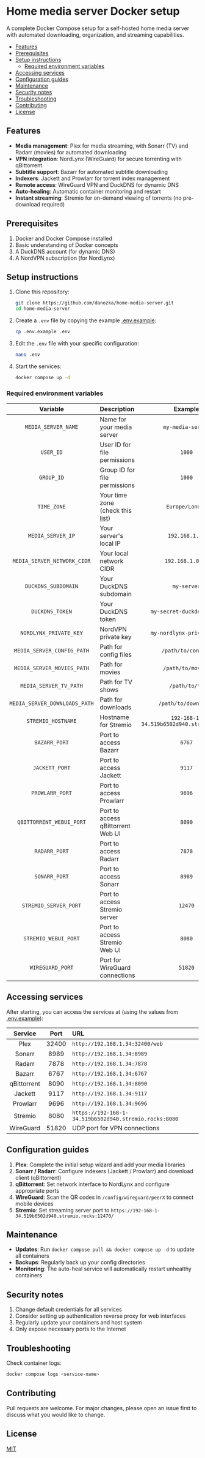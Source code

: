# Home media server Docker setup
A complete Docker Compose setup for a self-hosted home media server with automated downloading, organization, and 
streaming capabilities.

* [Features](#features)
* [Prerequisites](#prerequisites)
* [Setup instructions](#setup-instructions)
  * [Required environment variables](#required-environment-variables)
* [Accessing services](#accessing-services)
* [Configuration guides](#configuration-guides)
* [Maintenance](#maintenance)
* [Security notes](#security-notes)
* [Troubleshooting](#troubleshooting)
* [Contributing](#contributing)
* [License](#license)

## Features
- **Media management**: Plex for media streaming, with Sonarr (TV) and Radarr (movies) for automated downloading
- **VPN integration**: NordLynx (WireGuard) for secure torrenting with qBittorrent
- **Subtitle support**: Bazarr for automated subtitle downloading
- **Indexers**: Jackett and Prowlarr for torrent index management
- **Remote access**: WireGuard VPN and DuckDNS for dynamic DNS
- **Auto-healing**: Automatic container monitoring and restart
- **Instant streaming**: Stremio for on-demand viewing of torrents (no pre-download required)

## Prerequisites
1. Docker and Docker Compose installed
2. Basic understanding of Docker concepts
3. A DuckDNS account (for dynamic DNS)
4. A NordVPN subscription (for NordLynx)

## Setup instructions
1. Clone this repository:
   ```bash
   git clone https://github.com/danozka/home-media-server.git
   cd home-media-server
   ```
2. Create a `.env` file by copying the example [.env.example](./.env.example):
   ```bash
   cp .env.example .env
   ```
3. Edit the `.env` file with your specific configuration:
   ```bash
   nano .env
   ```
4. Start the services:
   ```bash
   docker compose up -d
   ```
   
### Required environment variables
|           Variable            | Description                                                                                           |                  Example                  |
|:-----------------------------:|:------------------------------------------------------------------------------------------------------|:-----------------------------------------:|
|      `MEDIA_SERVER_NAME`      | Name for your media server                                                                            |             `my-media-server`             |
|           `USER_ID`           | User ID for file permissions                                                                          |                  `1000`                   |
|          `GROUP_ID`           | Group ID for file permissions                                                                         |                  `1000`                   |
|          `TIME_ZONE`          | Your time zone (check this [list](https://en.wikipedia.org/wiki/List_of_tz_database_time_zones#List)) |              `Europe/London`              |
|       `MEDIA_SERVER_IP`       | Your server's local IP                                                                                |              `192.168.1.34`               |
|  `MEDIA_SERVER_NETWORK_CIDR`  | Your local network CIDR                                                                               |             `192.168.1.0/24`              |
|      `DUCKDNS_SUBDOMAIN`      | Your DuckDNS subdomain                                                                                |                `my-server`                |
|        `DUCKDNS_TOKEN`        | Your DuckDNS token                                                                                    |         `my-secret-duckdns-token`         |
|    `NORDLYNX_PRIVATE_KEY`     | NordVPN private key                                                                                   |         `my-nordlynx-private-key`         |
|  `MEDIA_SERVER_CONFIG_PATH`   | Path for config files                                                                                 |            `/path/to/configs`             |
|  `MEDIA_SERVER_MOVIES_PATH`   | Path for movies                                                                                       |             `/path/to/movies`             |
|    `MEDIA_SERVER_TV_PATH`     | Path for TV shows                                                                                     |               `/path/to/tv`               |
| `MEDIA_SERVER_DOWNLOADS_PATH` | Path for downloads                                                                                    |           `/path/to/downloads`            |
|      `STREMIO_HOSTNAME`       | Hostname for Stremio                                                                                  | `192-168-1-34.519b6502d940.stremio.rocks` |
|         `BAZARR_PORT`         | Port to access Bazarr                                                                                 |                  `6767`                   |
|        `JACKETT_PORT`         | Port to access Jackett                                                                                |                  `9117`                   |
|        `PROWLARR_PORT`        | Port to access Prowlarr                                                                               |                  `9696`                   |
|   `QBITTORRENT_WEBUI_PORT`    | Port to access qBittorrent Web UI                                                                     |                  `8090`                   |
|         `RADARR_PORT`         | Port to access Radarr                                                                                 |                  `7878`                   |
|         `SONARR_PORT`         | Port to access Sonarr                                                                                 |                  `8989`                   |
|     `STREMIO_SERVER_PORT`     | Port to access Stremio server                                                                         |                  `12470`                  |
|     `STREMIO_WEBUI_PORT`      | Port to access Stremio Web UI                                                                         |                  `8080`                   |
|       `WIREGUARD_PORT`        | Port for WireGuard connections                                                                        |                  `51820`                  |

## Accessing services
After starting, you can access the services at (using the values from [.env.example](./.env.example)):

|   Service   | Port  | URL                                                    |
|:-----------:|:-----:|:-------------------------------------------------------|
|    Plex     | 32400 | `http://192.168.1.34:32400/web`                        |
|   Sonarr    | 8989  | `http://192.168.1.34:8989`                             |
|   Radarr    | 7878  | `http://192.168.1.34:7878`                             |
|   Bazarr    | 6767  | `http://192.168.1.34:6767`                             |
| qBittorrent | 8090  | `http://192.168.1.34:8090`                             |
|   Jackett   | 9117  | `http://192.168.1.34:9117`                             |
|  Prowlarr   | 9696  | `http://192.168.1.34:9696`                             |
|   Stremio   | 8080  | `https://192-168-1-34.519b6502d940.stremio.rocks:8080` |
|  WireGuard  | 51820 | UDP port for VPN connections                           |

## Configuration guides
1. **Plex**: Complete the initial setup wizard and add your media libraries
2. **Sonarr / Radarr**: Configure indexers (Jackett / Prowlarr) and download client (qBittorrent)
3. **qBittorrent**: Set network interface to NordLynx and configure appropriate ports
4. **WireGuard**: Scan the QR codes in `/config/wireguard/peerX` to connect mobile devices
5. **Stremio**: Set streaming server port to `https://192-168-1-34.519b6502d940.stremio.rocks:12470/`

## Maintenance
- **Updates**: Run `docker compose pull && docker compose up -d` to update all containers
- **Backups**: Regularly back up your config directories
- **Monitoring**: The auto-heal service will automatically restart unhealthy containers

## Security notes
1. Change default credentials for all services
2. Consider setting up authentication reverse proxy for web interfaces
3. Regularly update your containers and host system
4. Only expose necessary ports to the Internet

## Troubleshooting
Check container logs:
```bash
docker compose logs <service-name>
```

## Contributing
Pull requests are welcome. For major changes, please open an issue first to discuss what you would like to change.

## License
[MIT](./LICENSE)
